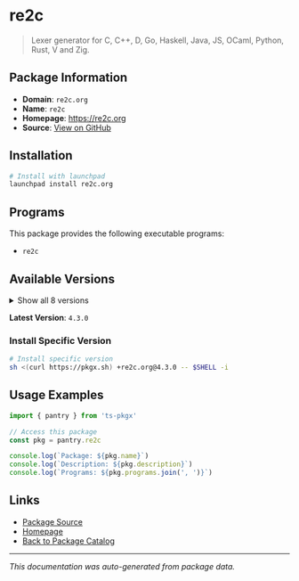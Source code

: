 # re2c

> Lexer generator for C, C++, D, Go, Haskell, Java, JS, OCaml, Python, Rust, V and Zig.

## Package Information

- **Domain**: `re2c.org`
- **Name**: `re2c`
- **Homepage**: https://re2c.org
- **Source**: [View on GitHub](https://github.com/pkgxdev/pantry/tree/main/projects/re2c.org/package.yml)

## Installation

```bash
# Install with launchpad
launchpad install re2c.org
```

## Programs

This package provides the following executable programs:

- `re2c`

## Available Versions

<details>
<summary>Show all 8 versions</summary>

- `4.3.0`, `4.2.0`, `4.1.0`, `4.0.2`, `4.0.1`
- `4.0.0`, `3.1.0`, `3.0.0`

</details>

**Latest Version**: `4.3.0`

### Install Specific Version

```bash
# Install specific version
sh <(curl https://pkgx.sh) +re2c.org@4.3.0 -- $SHELL -i
```

## Usage Examples

```typescript
import { pantry } from 'ts-pkgx'

// Access this package
const pkg = pantry.re2c

console.log(`Package: ${pkg.name}`)
console.log(`Description: ${pkg.description}`)
console.log(`Programs: ${pkg.programs.join(', ')}`)
```

## Links

- [Package Source](https://github.com/pkgxdev/pantry/tree/main/projects/re2c.org/package.yml)
- [Homepage](https://re2c.org)
- [Back to Package Catalog](../../package-catalog.md)

---

*This documentation was auto-generated from package data.*
